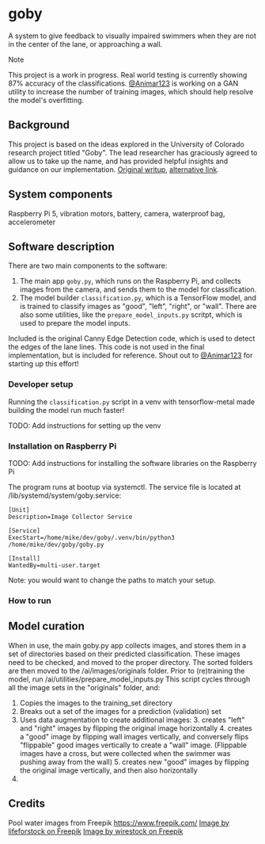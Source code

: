 # goby
A system to give feedback to visually impaired swimmers when they are not in the center of the lane, or approaching a wall.

> [!NOTE]
> This project is a work in progress. Real world testing is currently showing 87% accuracy of the classifications.
> [@Animar123](https://github.com/Animar123) is working on a GAN utility to increase the number of training images, which should help resolve the model's overfitting.

## Background
This project is based on the ideas explored in the University of Colorado research project titled "Goby". The lead researcher has graciously agreed to allow us to take up the name, and has provided helpful insights and guidance on our implementation. [Original writup](https://www.annika.co/files/Wearable-Swimming-Aid-Muehlbradt.pdf), [alternative link]( https://dl.acm.org/doi/pdf/10.1145/3132525.3134822).

## System components
Raspberry Pi 5, vibration motors, battery, camera, waterproof bag, accelerometer 

## Software description
There are two main components to the software:
1. The main app `goby.py`, which runs on the Raspberry Pi, and collects images from the camera, and sends them to the model for classification.
2. The model builder `classification.py`, which is a TensorFlow model, and is trained to classify images as "good", "left", "right", or "wall".
There are also some utilities, like the `prepare_model_inputs.py` scritpt, which is used to prepare the model inputs.

Included is the original Canny Edge Detection code, which is used to detect the edges of the lane lines. This code is not used in the final implementation, but is included for reference. Shout out to [@Animar123](https://github.com/Animar123) for starting up this effort!

### Developer setup
Running the `classification.py` script in a venv with tensorflow-metal made building the model run much faster!

TODO:  Add instructions for setting up the venv

### Installation on Raspberry Pi
TODO:  Add instructions for installing the software libraries on the Raspberry Pi

The program runs at bootup via systemctl.  The service file is located at /lib/systemd/system/goby.service:
```
[Unit]
Description=Image Collector Service

[Service]
ExecStart=/home/mike/dev/goby/.venv/bin/python3 /home/mike/dev/goby/goby.py

[Install]
WantedBy=multi-user.target
```
Note: you would want to change the paths to match your setup.

### How to run

## Model curation
When in use, the main goby.py app collects images, and stores them in a set of directories based on their predicted classification.  These images need to be checked, and moved to the proper directory. The sorted folders are then moved to the /ai/images/originals folder.
Prior to (re)training the model, run /ai/utilities/prepare_model_inputs.py  This script cycles through all the image sets in the "originals" folder, and: 
1. Copies the images to the training_set directory
2. Breaks out a set of the images for a prediction (validation) set
2. Uses data augmentation to create additional images:
   3. creates "left" and "right" images by flipping the original image horizontally
   4. creates a "good" image by flipping wall images vertically, and conversely flips "flippable" good images vertically to create a "wall" image. (Flippable images have a cross, but were collected when the swimmer was pushing away from the wall)
   5. creates new "good" images by flipping the original image vertically, and then also horizontally
6. 
    

## Credits
Pool water images from Freepik https://www.freepik.com/
<a href="https://www.freepik.com/free-photo/pool-water-background_3963032.htm#from_view=detail_alsolike">Image by lifeforstock on Freepik</a>
<a href="https://www.freepik.com/free-photo/beautiful-shot-rippling-crystal-blue-water-background_7747850.htm#fromView=search&page=1&position=4&uuid=4cd217db-ce4e-4bc5-b7c7-18e5b17dc077">Image by wirestock on Freepik</a>
